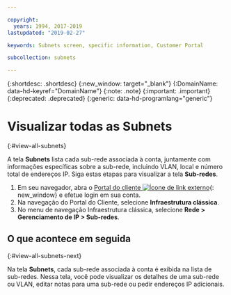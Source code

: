 ```yaml
---

copyright:
  years: 1994, 2017-2019
lastupdated: "2019-02-27"

keywords: Subnets screen, specific information, Customer Portal

subcollection: subnets

---
```


{:shortdesc: .shortdesc}
{:new_window: target="_blank"}
{:DomainName: data-hd-keyref="DomainName"}
{:note: .note}
{:important: .important}
{:deprecated: .deprecated}
{:generic: data-hd-programlang="generic"}

# Visualizar todas as Subnets
{:#view-all-subnets}

A tela **Subnets** lista cada sub-rede associada à conta, juntamente com informações específicas sobre a sub-rede, incluindo VLAN, local e número total de endereços IP. Siga estas etapas para visualizar a tela **Sub-redes**.

1. Em seu navegador, abra o [Portal do cliente ![Ícone de link externo](../../icons/launch-glyph.svg "Ícone de link externo")](https://{DomainName}/){: new_window} e efetue login em sua conta.
1. Na navegação do Portal do Cliente, selecione **Infraestrutura clássica**.
1. No menu de navegação Infraestrutura clássica, selecione **Rede > Gerenciamento de IP > Sub-redes**.

## O que acontece em seguida
{:#view-all-subnets-next}

Na tela **Subnets**, cada sub-rede associada à conta é exibida na lista de sub-redes. Nessa tela, você pode visualizar os detalhes de uma sub-rede ou VLAN, editar notas para uma sub-rede ou pedir endereços IP adicionais.
